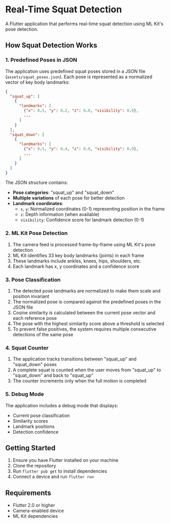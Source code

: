 # Real-Time Squat Detection

A Flutter application that performs real-time squat detection using ML Kit's pose detection.

## How Squat Detection Works

### 1. Predefined Poses in JSON

The application uses predefined squat poses stored in a JSON file (`assets/squat_poses.json`). Each pose is represented as a normalized vector of key body landmarks:

```json
{
  "squat_up": [
    {
      "landmarks": [
        {"x": 0.5, "y": 0.2, "z": 0.0, "visibility": 0.9},
        ...
      ]
    }
  ],
  "squat_down": [
    {
      "landmarks": [
        {"x": 0.5, "y": 0.4, "z": 0.0, "visibility": 0.9},
        ...
      ]
    }
  ]
}
```

The JSON structure contains:
- **Pose categories**: "squat_up" and "squat_down"
- **Multiple variations** of each pose for better detection
- **Landmark coordinates**:
  - `x`, `y`: Normalized coordinates (0-1) representing position in the frame
  - `z`: Depth information (when available)
  - `visibility`: Confidence score for landmark detection (0-1)

### 2. ML Kit Pose Detection

1. The camera feed is processed frame-by-frame using ML Kit's pose detection
2. ML Kit identifies 33 key body landmarks (joints) in each frame
3. These landmarks include ankles, knees, hips, shoulders, etc.
4. Each landmark has x, y coordinates and a confidence score

### 3. Pose Classification

1. The detected pose landmarks are normalized to make them scale and position invariant
2. The normalized pose is compared against the predefined poses in the JSON file
3. Cosine similarity is calculated between the current pose vector and each reference pose
4. The pose with the highest similarity score above a threshold is selected
5. To prevent false positives, the system requires multiple consecutive detections of the same pose

### 4. Squat Counter

1. The application tracks transitions between "squat_up" and "squat_down" poses
2. A complete squat is counted when the user moves from "squat_up" to "squat_down" and back to "squat_up"
3. The counter increments only when the full motion is completed

### 5. Debug Mode

The application includes a debug mode that displays:
- Current pose classification
- Similarity scores
- Landmark positions
- Detection confidence

## Getting Started

1. Ensure you have Flutter installed on your machine
2. Clone the repository
3. Run `flutter pub get` to install dependencies
4. Connect a device and run `flutter run`

## Requirements

- Flutter 2.0 or higher
- Camera-enabled device
- ML Kit dependencies
